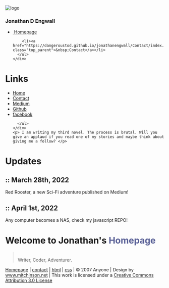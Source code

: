 <!DOCTYPE html PUBLIC "-//W3C//DTD XHTML 1.0 Transitional//EN" "http://www.w3.org/TR/xhtml1/DTD/xhtml1-transitional.dtd">
<html xmlns="http://www.w3.org/1999/xhtml">
<head>
<title>HOME</title>
<meta http-equiv="Content-Type" content="text/html; charset=iso-8859-1" />
<link href="style.css" rel="stylesheet" type="text/css" />
<link href="menu.css" rel="stylesheet" type="text/css" />
<!--[if lt IE 8]>
<style type="text/css" media="screen">
#menuh{float:none;}
body{behavior:url(csshover.htc); font-size:75%;}
#menuh ul li{float:left; width: 100%;}
#menuh a{height:1%;font:bold 1.1em/1.4em helvetica, arial, sans-serif;}
</style>
<![endif]-->
</head>
<body>
<div id="container">
  <div id="banner"><img src="img/blue_banner.jpg" alt="logo" title="logo" /></div>
  <div id="bannerb">
    <h3>Jonathan D Engwall</h3>
  </div>
  <div id="menuh-container">
    <div id="menuh">
      <ul>
        <li><a href="https://dangeroustod.github.io/jonathanengwall/Home/index.html" class="top_parent">&nbsp;Homepage</a>

        

        <li><a href="https://dangeroustod.github.io/jonathanengwall/Contact/index.html" class="top_parent">&nbsp;Contact</a></li>
      </ul>
    </div>
  </div>
  <div id="sidebar">
    <h1>Links</h1>
    <div id="menu">
      <ul>
        <li><a href="https://dangeroustod.github.io/jonathanengwall/Home/index.html">Home</a></li>
        <li><a href="https://dangeroustod.github.io/jonathanengwall/Contact/index.html">Contact</a></li>
        <li><a href="https://medium.com/@jonathanengwall">Medium</a></li>
        <li><a href="https://github.com/DangerousTod">Github</a></li>
        <li><a href="m.facebook.com/jonathan.engwall">facebook</a></li>

      </ul>
    </div>
    <p> I am writing my third novel. The process is brutal. Will you give an applaud if you read one of my stories and maybe think about giving me a follow? </p>
  </div>
  <div id="sidebar-b">
    <h1>Updates</h1>
    <div class="scroll">
      <h2>:: March 28th, 2022</h2>
      <p class="news"> Red Rooster, a new Sci-Fi adventure published on Medium!  </p>
      <h2>:: April 1st, 2022</h2>
      <p class="news"> Any computer becomes a NAS, check my javascript REPO! </p>
     

  
  </div>
  <div id="content">
    <h1>Welcome to Jonathan's <span style="color:#596096;font-weight:bold;">Homepage</span></h1>
    <blockquote><br />
      Writer, Coder, Adventurer.</blockquote>
  
  </div>
  <div style="clear:both"> </div>
  <div id="footer"> <a href="https://dangeroustod.github.io/jonathanengwall/Home/index.html">Homepage</a> | <a href="https://dangeroustod.github.io/jonathanengwall/Contact/index.html">contact</a> | <a href="http://validator.w3.org/check?uri=referer">html</a> | <a href="http://jigsaw.w3.org/css-validator">css</a> | &copy; 2007 Anyone | Design by <a href="http://www.mitchinson.net"> www.mitchinson.net</a> | This work is licensed under a <a rel="license" target="_blank" href="http://creativecommons.org/licenses/by/3.0/">Creative Commons Attribution 3.0 License</a> </div>
</div>
</body>
</html>


